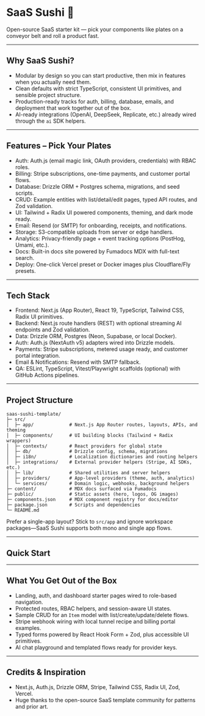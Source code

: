 # SaaS Sushi 🍣

Open-source SaaS starter kit — pick your components like plates on a conveyor belt and roll a product fast.


---


## Why SaaS Sushi?
- Modular by design so you can start productive, then mix in features when you actually need them.
- Clean defaults with strict TypeScript, consistent UI primitives, and sensible project structure.
- Production-ready tracks for auth, billing, database, emails, and deployment that work together out of the box.
- AI-ready integrations (OpenAI, DeepSeek, Replicate, etc.) already wired through the `ai` SDK helpers.

---

## Features – Pick Your Plates
- Auth: Auth.js (email magic link, OAuth providers, credentials) with RBAC roles.
- Billing: Stripe subscriptions, one-time payments, and customer portal flows.
- Database: Drizzle ORM + Postgres schema, migrations, and seed scripts.
- CRUD: Example entities with list/detail/edit pages, typed API routes, and Zod validation.
- UI: Tailwind + Radix UI powered components, theming, and dark mode ready.
- Email: Resend (or SMTP) for onboarding, receipts, and notifications.
- Storage: S3-compatible uploads from server or edge handlers.
- Analytics: Privacy-friendly page + event tracking options (PostHog, Umami, etc.).
- Docs: Built-in docs site powered by Fumadocs MDX with full-text search.
- Deploy: One-click Vercel preset or Docker images plus Cloudflare/Fly presets.

---

## Tech Stack
- Frontend: Next.js (App Router), React 19, TypeScript, Tailwind CSS, Radix UI primitives.
- Backend: Next.js route handlers (REST) with optional streaming AI endpoints and Zod validation.
- Data: Drizzle ORM, Postgres (Neon, Supabase, or local Docker).
- Auth: Auth.js (NextAuth v5) adapters wired into Drizzle models.
- Payments: Stripe subscriptions, metered usage ready, and customer portal integration.
- Email & Notifications: Resend with SMTP fallback.
- QA: ESLint, TypeScript, Vitest/Playwright scaffolds (optional) with GitHub Actions pipelines.

---

## Project Structure
```
saas-sushi-template/
├─ src/
│  ├─ app/             # Next.js App Router routes, layouts, APIs, and theming
│  ├─ components/      # UI building blocks (Tailwind + Radix wrappers)
│  ├─ contexts/        # React providers for global state
│  ├─ db/              # Drizzle config, schema, migrations
│  ├─ i18n/            # Localization dictionaries and routing helpers
│  ├─ integrations/    # External provider helpers (Stripe, AI SDKs, etc.)
│  ├─ lib/             # Shared utilities and server helpers
│  ├─ providers/       # App-level providers (theme, auth, analytics)
│  └─ services/        # Domain logic, webhooks, background helpers
├─ content/            # MDX docs surfaced via Fumadocs
├─ public/             # Static assets (hero, logos, OG images)
├─ components.json     # MDX component registry for docs/editor
├─ package.json        # Scripts and dependencies
└─ README.md
```
Prefer a single-app layout? Stick to `src/app` and ignore workspace packages—SaaS Sushi supports both mono and single app flows.

---


## Quick Start

---

## What You Get Out of the Box
- Landing, auth, and dashboard starter pages wired to role-based navigation.
- Protected routes, RBAC helpers, and session-aware UI states.
- Sample CRUD for an `Item` model with list/create/update/delete flows.
- Stripe webhook wiring with local tunnel recipe and billing portal examples.
- Typed forms powered by React Hook Form + Zod, plus accessible UI primitives.
- AI chat playground and templated flows ready for provider keys.


---


## Credits & Inspiration
- Next.js, Auth.js, Drizzle ORM, Stripe, Tailwind CSS, Radix UI, Zod, Vercel.
- Huge thanks to the open-source SaaS template community for patterns and prior art.


